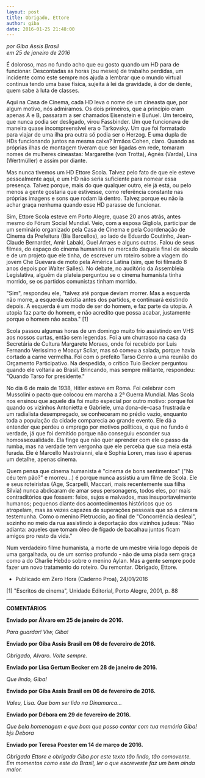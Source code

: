 ```yaml
---
layout: post
title: Obrigado, Ettore
author: giba
date: 2016-01-25 21:48:00
---
```

*por Giba Assis Brasil*\
*em 25 de janeiro de 2016*

É doloroso, mas no fundo acho que eu gosto quando um HD para de funcionar. Descontadas as horas (ou meses) de trabalho perdidas, um incidente como este sempre nos ajuda a lembrar que o mundo virtual continua tendo uma base física, sujeita à lei da gravidade, à dor de dente, quem sabe à luta de classes.

Aqui na Casa de Cinema, cada HD leva o nome de um cineasta que, por algum motivo, nós admiramos. Os dois primeiros, que a princípio eram apenas A e B, passaram a ser chamados Eisenstein e Buñuel. Um terceiro, que nunca podia ser desligado, virou Fassbinder. Um que funcionava de maneira quase incompreensível era o Tarkovsky. Um que foi formatado para viajar de uma ilha pra outra só podia ser o Herzog. E uma dupla de HDs funcionando juntos na mesma caixa? Irmãos Cohen, claro. Quando as próprias ilhas de montagem tiveram que ser ligadas em rede, tomaram nomes de mulheres cineastas: Margarethe (von Trotta), Agnès (Varda), Lina (Wertmüller) e assim por diante.

Mas nunca tivemos um HD Ettore Scola. Talvez pelo fato de que ele esteve pessoalmente aqui, e um HD não seria suficiente para nomear essa presença. Talvez porque, mais do que qualquer outro, ele já está, ou pelo menos a gente gostaria que estivesse, como referência constante nas próprias imagens e sons que rodam lá dentro. Talvez porque eu não ia achar graça nenhuma quando esse HD parasse de funcionar.

Sim, Ettore Scola esteve em Porto Alegre, quase 20 anos atrás, antes mesmo do Fórum Social Mundial. Veio, com a esposa Gigliola, participar de um seminário organizado pela Casa de Cinema e pela Coordenação de Cinema da Prefeitura (Bia Barcellos), ao lado de Eduardo Coutinho, Jean-Claude Bernardet, Amir Labaki, Guel Arraes e alguns outros. Falou de seus filmes, do espaço do cinema humanista no mercado daquele final de século e de um projeto que ele tinha, de escrever um roteiro sobre a viagem do jovem Che Guevara de moto pela América Latina (sim, que foi filmado 8 anos depois por Walter Salles). No debate, no auditório da Assembleia Legislativa, alguém da plateia perguntou se o cinema humanista tinha morrido, se os partidos comunistas tinham morrido.

"Sim", respondeu ele, "talvez até porque deviam morrer. Mas a esquerda não morre, a esquerda existia antes dos partidos, e continuará existindo depois. A esquerda é um modo de ser do homem, e faz parte da utopia. A utopia faz parte do homem, e não acredito que possa acabar, justamente porque o homem não acaba." \[1]

Scola passou algumas horas de um domingo muito frio assistindo em VHS aos nossos curtas, então sem legendas. Foi a um churrasco na casa da Secretária de Cultura Margarete Moraes, onde foi recebido por Luis Fernando Verissimo e Moacyr Scliar, mas só comeu a salada, porque havia cortado a carne vermelha. Foi com o prefeito Tarso Genro a uma reunião do Orçamento Participativo. Na despedida, o crítico Tuio Becker perguntou quando ele voltaria ao Brasil. Brincando, mas sempre militante, respondeu: "Quando Tarso for presidente."

No dia 6 de maio de 1938, Hitler esteve em Roma. Foi celebrar com Mussolini o pacto que colocou em marcha a 2ª Guerra Mundial. Mas Scola nos ensinou que aquele dia foi muito especial por outro motivo: porque foi quando os vizinhos Antonietta e Gabriele, uma dona-de-casa frustrada e um radialista desempregado, se conheceram no prédio vazio, enquanto toda a população da cidade comparecia ao grande evento. Ele dá a entender que perdeu o emprego por motivos políticos, o que no fundo é verdade, já que foi demitido porque não conseguiu esconder sua homossexualidade. Ela finge que não quer aprender com ele o passo da rumba, mas na verdade tem vergonha que ele perceba que sua meia está furada. Ele é Marcello Mastroianni, ela é Sophia Loren, mas isso é apenas um detalhe, apenas cinema.

Quem pensa que cinema humanista é "cinema de bons sentimentos" ("No céu tem pão?" e morreu...) é porque nunca assistiu a um filme de Scola. Ele e seus roteiristas (Age, Scarpelli, Maccari, mais recentemente sua filha Silvia) nunca abdicaram de amar seus personagens, todos eles, por mais contraditórios que fossem: feios, sujos e malvados, mas insuportavelmente humanos; pequenos diante dos acontecimentos históricos que os atropelam, mas às vezes capazes de superações pessoais que só a câmara testemunha. Como o menino Pietruccio, ao final de "Concorrência desleal", sozinho no meio da rua assistindo à deportação dos vizinhos judeus: "Não adianta: aqueles que tomam óleo de fígado de bacalhau juntos ficam amigos pro resto da vida."

Num verdadeiro filme humanista, a morte de um mestre viria logo depois de uma gargalhada, ou de um sorriso profundo - não de uma piada sem graça como a do Charlie Hebdo sobre o menino Aylan. Mas a gente sempre pode fazer um novo tratamento do roteiro. Ou remontar. Obrigado, Ettore.

* Publicado em Zero Hora (Caderno Proa), 24/01/2016

\[1] "Escritos de cinema", Unidade Editorial, Porto Alegre, 2001, p. 88

- - -

**COMENTÁRIOS**

**Enviado por Álvaro em 25 de janeiro de 2016.**

*Para guardar! Vlw, Giba!*

**Enviado por Giba Assis Brasil em 06 de fevereiro de 2016.**

*Obrigado, Alvaro. Volte sempre.*

**Enviado por Lisa Gertum Becker em 28 de janeiro de 2016.**

*Que lindo, Giba!*

**Enviado por Giba Assis Brasil em 06 de fevereiro de 2016.**

*Valeu, Lisa. Que bom ser lido na Dinamarca...*

**Enviado por Débora em 29 de fevereiro de 2016.**

*Que bela homenagem e que bom que posso contar com tua memória Giba! bjs Debora*

**Enviado por Teresa Poester em 14 de março de 2016.**

*Obrigada Ettore e obrigada Giba por este texto tão lindo, tão comovente. Em momentos como este do Brasil, ler o que escreveste faz um bem ainda maior.*